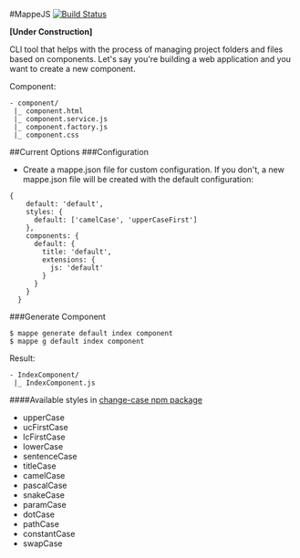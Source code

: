 #MappeJS [![Build Status](https://travis-ci.org/elenatorro/MappeJS.svg?branch=master)](https://travis-ci.org/elenatorro/MappeJS)

**[Under Construction]**

CLI tool that helps with the process of managing project folders and files based on components. Let's say you're building a web application and you want to create a new component.

Component:

```
- component/
 |_ component.html
 |_ component.service.js
 |_ component.factory.js
 |_ component.css
```

##Current Options
###Configuration
* Create a mappe.json file for custom configuration. If you don't, a new mappe.json file will be created with the default configuration:

```
{
    default: 'default',
    styles: {
      default: ['camelCase', 'upperCaseFirst']
    },
    components: {
      default: {
        title: 'default',
        extensions: {
          js: 'default'
        }
      }
    }
  }
```

###Generate Component
```
$ mappe generate default index component
$ mappe g default index component
```

Result:

```
- IndexComponent/
 |_ IndexComponent.js
```
####Available styles in [change-case npm package](https://www.npmjs.com/package/change-case)


* upperCase
* ucFirstCase
* lcFirstCase
* lowerCase
* sentenceCase
* titleCase
* camelCase
* pascalCase
* snakeCase
* paramCase
* dotCase
* pathCase
* constantCase
* swapCase

